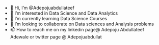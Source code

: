 - 👋 Hi, I’m @Adepojuabdullateef
- 👀 I’m interested in Data Science and Data Analytics
- 🌱 I’m currently learning Data Science Courses
- 💞️ I’m looking to collaborate on Data sciences and Analysis problems
- 📫 How to reach me on my linkedin page@ Adepoju Abdullateef Adewale or twitter page @ Adepojuabdullat

<!---
Latman14/Latman14 is a ✨ special ✨ repository because its `README.md` (this file) appears on your GitHub profile.
You can click the Preview link to take a look at your changes.
--->
